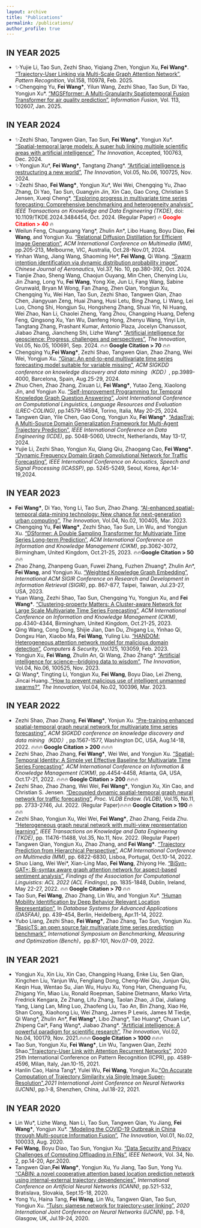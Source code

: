 ```yaml
---
layout: archive
title: "Publications"
permalink: /publications/
author_profile: true
---
```



IN YEAR 2025
------

<ul>

<li>✨Yujie Li, Tao Sun, Zezhi Shao, Yiqiang Zhen, Yongjun Xu, <b>Fei Wang*</b>. <a target='new' href='http://finleywang.github.io/files/2025_PR_Trajectory-User Linking via Multi-Scale Graph Attention Network.pdf'>“Trajectory-User Linking via Multi-Scale Graph Attention Network”</a>, <i>Pattern Recognition</i>, Vol.158, 110978, Feb. 2025.  </li>

<li>✨Chengqing Yu, <b>Fei Wang*</b>, Yilun Wang, Zezhi Shao, Tao Sun, Di Yao, Yongjun Xu*. <a target='new' href='http://finleywang.github.io/files/2025_Information Fusion_MGSFformer.pdf'>“MGSFformer: A Multi-Granularity Spatiotemporal Fusion Transformer for air quality prediction”</a>, <i>Information Fusion</i>, Vol. 113, 102607, Jan. 2025. </li>

</ul>


IN YEAR 2024
------
<ul>
 
<li>✨Zezhi Shao, Tangwen Qian, Tao Sun, <b>Fei Wang*</b>, Yongjun Xu*. <a target='new' href='https://www.sciencedirect.com/science/article/pii/S2666675824002017'>“Spatial-temporal large models: A super hub linking multiple scientific areas with artificial intelligence”</a>, <i>The Innovation</i>, Accepted, 100763, Dec. 2024. </li>
 
<li>✨Yongjun Xu*, <b>Fei Wang*</b>, Tangtang Zhang*. <a target='new' href='http://finleywang.github.io/files/2024_Innovation_AI is reconstructing a new world.pdf'>“Artificial intelligence is restructuring a new world”</a>, <i>The Innovation</i>, Vol.05, No.06, 100725, Nov. 2024. </li>

<li>✨Zezhi Shao, <b>Fei Wang*</b>, Yongjun Xu*, Wei Wei, Chengqing Yu, Zhao Zhang, Di Yao, Tao Sun, Guangyin Jin, Xin Cao, Gao Cong, Christian S Jensen, Xueqi Cheng*, <a target='new' href='http://finleywang.github.io/files/2024_TKDE_BasicTS.pdf'>“Exploring progress in multivariate time series forecasting: Comprehensive benchmarking and heterogeneity analysis”</a>, <i>IEEE Transactions on Knowledge and Data Engineering (TKDE)</i>, doi: 10.1109/TKDE.2024.3484454, Oct. 2024. (Regular Paper) 🔥<b style="color:red;"> Google Citation > 40 </b>🔥</li>

<li>Weilun Feng, Chuanguang Yang*, Zhulin An*, Libo Huang, Boyu Diao, <b>Fei Wang</b>, and Yongjun Xu. <a target='new' href='http://finleywang.github.io/files/2024_MM_RDD.pdf'>“Relational Diffusion Distillation for Efficient Image Generation”</a>, <i>ACM International Conference on Multimedia (MM)</i>, pp.205-213, Melbourne, VIC, Australia, Oct.28-Nov.01, 2024. </li>

<li>Yinhan Wang, Jiang Wang, Shaoming He*, <b>Fei Wang</b>, Qi Wang. <a target='new' href='http://finleywang.github.io/files/2024_CJA.pdf'>“Swarm intention identification via dynamic distribution probability image”</a>, <i>Chinese Journal of Aeronautics</i>, Vol.37, No. 10, pp.380-392, Oct. 2024. </li>

<li>Tianjie Zhao, Sheng Wang, Chaojun Ouyang, Min Chen, Chenying Liu, Jin Zhang, Long Yu, <b>Fei Wang</b>, Yong Xie, Jun Li, Fang Wang, Sabine Grunwald, Bryan M Wong, Fan Zhang, Zhen Qian, Yongjun Xu, Chengqing Yu, Wei Han, Tao Sun, Zezhi Shao, Tangwen Qian, Zhao Chen, Jiangyuan Zeng, Huai Zhang, Husi Letu, Bing Zhang, Li Wang, Lei Luo, Chong Shi, Hongjun Su, Hongsheng Zhang, Shuai Yin, Ni Huang, Wei Zhao, Nan Li, Chaolei Zheng, Yang Zhou, Changping Huang, Defeng Feng, Qingsong Xu, Yan Wu, Danfeng Hong, Zhenyu Wang, Yinyi Lin, Tangtang Zhang, Prashant Kumar, Antonio Plaza, Jocelyn Chanussot, Jiabao Zhang, Jiancheng Shi, Lizhe Wang*. <a target='new' href='http://finleywang.github.io/files/2024_Innovation_AI Geoscience Review.pdf'>“Artificial intelligence for geoscience: Progress, challenges and perspectives”</a>, <i>The Innovation</i>, Vol.05, No.05, 100691, Sep. 2024. 🔥🔥<b> Google Citation > 70 </b>🔥🔥</li>

<li>Chengqing Yu,<b>Fei Wang*</b>, Zezhi Shao, Tangwen Qian, Zhao Zhang, Wei Wei, Yongjun Xu. <a target='new' href='http://finleywang.github.io/files/2024_KDD_GinAR.pdf'>“Ginar: An end-to-end multivariate time series forecasting model suitable for variable missing”</a>, <i>ACM SIGKDD conference on knowledge discovery and data mining（KDD）</i>, pp.3989-4000, Barcelona, Spain, Aug.25-29, 2024. </li>

<li>Zhuo Chen, Zhao Zhang, Zixuan Li, <b>Fei Wang*</b>, Yutao Zeng, Xiaolong Jin, and Yongjun Xu. <a target='new' href='http://finleywang.github.io/files/2024_LREC_COLING.pdf'>“Self-Improvement Programming for Temporal Knowledge Graph Question Answering”</a>, <i>Joint International Conference on Computational Linguistics, Language Resources and Evaluation (LREC-COLING)</i>, pp.14579-14594, Torino, Italia, May 20-25, 2024. </li>

<li>Tangwen Qian, Yile Chen, Gao Cong, Yongjun Xu, <b>Fei Wang*</b>. <a target='new' href='http://finleywang.github.io/files/2024_ICDE_AdapTraj.pdf'>“AdapTraj: A Multi-Source Domain Generalization Framework for Multi-Agent Trajectory Prediction”</a>, <i>IEEE International Conference on Data Engineering (ICDE)</i>, pp. 5048-5060, Utrecht, Netherlands, May 13-17, 2024. </li>

<li> Yujie Li, Zezhi Shao, Yongjun Xu, Qiang Qiu, Zhaogang Cao, <b>Fei Wang*</b>. <a target='new' href='http://finleywang.github.io/files/2023_ICASSP_Dynamic_Frequency_Domain_Graph_Convolutional_Network_for_Traffic_Forecasting.pdf'>“Dynamic Frequency Domain Graph Convolutional Network for Traffic Forecasting”</a>, <i>IEEE International Conference on Acoustics, Speech and Signal Processing (ICASSP)</i>, pp. 5245-5249, Seoul, Korea, Apr.14-19,2024. </li>


 </ul>

IN YEAR 2023
------
<ul>
 
<li><b>Fei Wang*</b>, Di Yao, Yong Li, Tao Sun, Zhao Zhang. <a target='new' href='http://finleywang.github.io/files/2022_Innovation_AI urban computing.pdf'>“AI-enhanced spatial-temporal data-mining technology: New chance for next-generation urban computing”</a>, <i>The Innovation,</i> Vol.04, No.02, 100405, Mar. 2023.    </li>

<li>Chengqing Yu, <b>Fei Wang*</b>, Zezhi Shao, Tao Sun, Lin Wu, and Yongjun Xu. <a target='new' href='http://finleywang.github.io/files/2023_CIKM_DSFormer.pdf'>“DSformer: A Double Sampling Transformer for Multivariate Time Series Long-term Prediction”</a>, <i>ACM International Conference on Information and Knowledge Management (CIKM)</i>, pp.3062-3072, Birmingham, United Kingdom, Oct.21-25, 2023. 🔥🔥<b>Google Citation > 50</b>🔥🔥</li> 

<li>Zhao Zhang, Zhanpeng Guan, Fuwei Zhang, Fuzhen Zhuang*, Zhulin An*, <b>Fei Wang</b>, and Yongjun Xu. <a target='new' href='http://finleywang.github.io/files/2023_SIGIR.pdf'>“Weighted Knowledge Graph Embedding”</a>, <i>International ACM SIGIR Conference on Research and Development in Information Retrieval (SIGIR)</i>, pp. 867-877, Taipei, Taiwan, Jul.23-27, USA, 2023. </li>

<li>Yuan Wang, Zezhi Shao, Tao Sun, Chengqing Yu, Yongjun Xu, and <b>Fei Wang*</b>. <a target='new' href='http://finleywang.github.io/files/2023_CIKM_Clustering.pdf'>“Clustering-property Matters: A Cluster-aware Network for Large Scale Multivariate Time Series Forecasting”</a>, <i>ACM International Conference on Information and Knowledge Management (CIKM)</i>, pp.4340-4344, Birmingham, United Kingdom, Oct.21-25, 2023. </li>

<li>Qing Wang, Cong Dong, Shijie Jian, Dan Du, Zhigang Lu, Yinhao Qi, Dongxu Han, Xiaobo Ma, <b>Fei Wang</b>, Yuling Liu. <a target='new' href='http://finleywang.github.io/files/2023_Computer&Security.pdf'>“HANDOM: Heterogeneous attention network model for malicious domain detection”</a>, <i>Computers & Security</i>, Vol.125, 103059, Feb. 2023.</li>

<li>Yongjun Xu, <b>Fei Wang</b>, Zhulin An, Qi Wang, Zhao Zhang*. <a target='new' href='[http://finleywang.github.io/files/2023_Innovation_AI for Science.pdf](http://finleywang.github.io/files/2023_Innovation_AI)'>“Artificial intelligence for science—bridging data to wisdom”</a>, <i>The Innovation</i>, Vol.04, No.06, 100525, Nov. 2023. </li>

<li>Qi Wang*, Tingting Li, Yongjun Xu, <b>Fei Wang</b>, Boyu Diao, Lei Zheng, Jincai Huang.<a target='new' href='http://finleywang.github.io/files/2023_Innovation_Intelligent unmanned swarms.pdf'> “How to prevent malicious use of intelligent unmanned swarms?”</a>, <i>The Innovation</i>, Vol.04, No.02, 100396, Mar. 2023. </li>

</ul>


IN YEAR 2022
------
<ul>

<li>Zezhi Shao, Zhao Zhang, <b>Fei Wang*</b>, Yonjun Xu.  <a target='new' href='[http://finleywang.github.io/files/2022_SIGKDD_STEP.pdf](http://finleywang.github.io/files/2022_SIGKDD_STEP)'>“Pre-training enhanced spatial-temporal graph neural network for multivariate time series forecasting”</a>, <i>ACM SIGKDD conference on knowledge discovery and data mining（KDD）</i>, pp.1567-1577, Washington DC, USA, Aug.14-18, 2022. 🔥🔥🔥<b> Google Citation > 200 </b>🔥🔥🔥</li>

<li>Zezhi Shao, Zhao Zhang, <b>Fei Wang*</b>, Wei Wei, and Yongjun Xu.  <a target='new' href='http://finleywang.github.io/files/2022_CIKM_STID.pdf'>“Spatial-Temporal Identity: A Simple yet Effective Baseline for Multivariate Time Series Forecasting”</a>. <i>ACM International Conference on Information & Knowledge Management (CIKM)</i>, pp.4454-4458, Atlanta, GA, USA, Oct.17-21, 2022. 🔥🔥🔥<b> Google Citation > 200 </b>🔥🔥🔥</li>

<li>Zezhi Shao, Zhao Zhang, Wei Wei,  <b>Fei Wang*</b>, Yongjun Xu, Xin Cao, and Christian S. Jensen. <a target='new' href='http://finleywang.github.io/files/2022_VLDB_D2STGNN.pdf'>“Decoupled dynamic spatial-temporal graph neural network for traffic forecasting”</a>, <i>Proc. VLDB Endow. (VLDB)</i>, Vol.15, No.11, pp. 2733-2746, Jul. 2022. (Regular Paper)🔥🔥🔥<b> Google Citation > 190 </b>🔥🔥🔥 </li>

<li>Zezhi Shao, Yongjun Xu, Wei Wei, <b>Fei Wang*</b>, Zhao Zhang, Feida Zhu. <a target='new' href='http://finleywang.github.io/files/2022_TKDE_Heterogeneous_Graph_Neural_Network_With_Multi-View_Representation_Learning.pdf'>“Heterogeneous graph neural network with multi-view representation learning”</a>, <i>IEEE Transactions on Knowledge and Data Engineering (TKDE)</i>, pp. 11476-11488, Vol.35, No.11, Nov. 2022. (Regular Paper)</li>

<li> Tangwen Qian, Yongjun Xu, Zhao Zhang, and <b>Fei Wang*</b>. <a target='new' href='[http://finleywang.github.io/files/2022_ACMMM_Trajectory Prediction from Hierarchical Perspective.pdf](http://finleywang.github.io/files/2022_ACMMM_Trajectory)'>“Trajectory Prediction from Hierarchical Perspective”</a>, <i>ACM International Conference on Multimedia (MM)</i>, pp. 6822-6830, Lisboa, Portugal, Oct.10-14, 2022. </li>

<li>Shuo Liang, Wei Wei*, Xian-Ling Mao, <b>Fei Wang</b>, Zhiyong He. <a target='new' href='http://finleywang.github.io/files/2022_findings-acl_BiSyn-GAT+.pdf'>“BiSyn-GAT+: Bi-syntax aware graph attention network for aspect-based sentiment analysis”</a>, <i>Findings of the Association for Computational Linguistics: ACL 2022 (ACL Findings)</i>, pp. 1835-1848, Dublin, Ireland, May 22-27, 2022. 🔥🔥<b> Google Citation > 70 </b>🔥🔥</li>

<li>Tao Sun, <b>Fei Wang</b>, Zhao Zhang, Lin Wu, and Yongjun Xu*. <a target='new' href='http://finleywang.github.io/files/2022_DASFAA_Trajectory Representation Learning.pdf'>“Human Mobility Identification by Deep Behavior Relevant Location Representation”</a>, In <i>Database Systems for Advanced Applications (DASFAA)</i>, pp. 439–454, Berlin, Heidelberg, Apr.11-14, 2022. </li>

<li>Yubo Liang, Zezhi Shao, <b>Fei Wang*</b>, Zhao Zhang, Tao Sun, Yongjun Xu. <a target='new' href='http://finleywang.github.io/files/2023_Bench_BasicTS An Open Source Fair Multivariate Time Series Prediction Benchmark.pdf'>“BasicTS: an open source fair multivariate time series prediction benchmark”</a>, <i>International Symposium on Benchmarking, Measuring and Optimization (Bench)</i>，pp.87-101, Nov.07-09, 2022. </li>
</ul>


IN YEAR 2021
------
<ul>

<li>Yongjun Xu, Xin Liu, Xin Cao, Changping Huang, Enke Liu, Sen Qian, Xingchen Liu, Yanjun Wu, Fengliang Dong, Cheng-Wei Qiu, Junjun Qiu, Keqin Hua, Wentao Su, Jian Wu, Huiyu Xu, Yong Han, Chenguang Fu, Zhigang Yin, Miao Liu, Ronald Roepman, Sabine Dietmann, Marko Virta, Fredrick Kengara, Ze Zhang, Lifu Zhang, Taolan Zhao, Ji Dai, Jialiang Yang, Liang Lan, Ming Luo, Zhaofeng Liu, Tao An, Bin Zhang, Xiao He, Shan Cong, Xiaohong Liu, Wei Zhang, James P Lewis, James M Tiedje, Qi Wang*, Zhulin An*, <b>Fei Wang*</b>, Libo Zhang*, Tao Huang*, Chuan Lu*, Zhipeng Cai*, Fang Wang*, Jiabao Zhang*. <a target='new' href='http://finleywang.github.io/files/2021_Innvation_AI Review.pdf'>“Artificial intelligence: A powerful paradigm for scientific research”</a>, <i>The Innovation</i>, Vol.02, No.04, 100179, Nov. 2021.🔥🔥🔥<b> Google Citation > 1000 </b>🔥🔥🔥 </li>

<li>Tao Sun, Yongjun Xu, <b>Fei Wang*</b>, Lin Wu, Tangwen Qian, Zezhi Shao.<a target='new' href='http://finleywang.github.io/files/2021_ICPR_Trajectory_User_Link_with_Attention_Recurrent_Networks.pdf'>”Trajectory-User Link with Attention Recurrent Networks”</a>, 2020 25th International Conference on Pattern Recognition (ICPR), pp. 4589-4596, Milan, Italy, Jan.10-15, 2021.</li>

<li>Hanlin Cao, Haina Tang*, Yulei Wu, <b>Fei Wang</b>, Yongjun Xu.<a target='new' href='http://finleywang.github.io/files/2021_IJCNN_On Accurate Computation of Trajectory Similarity via Single Image Super-Resolution.pdf'>"On Accurate Computation of Trajectory Similarity via Single Image Super-Resolution"</a>,<i>2021 International Joint Conference on Neural Networks (IJCNN)</i>, pp.1-8, Shenzhen, China, Jul.18-22, 2021.</li>

</ul>


IN YEAR 2020
------
<ul>

<li>Lin Wu*, Lizhe Wang, Nan Li, Tao Sun, Tangwen Qian, Yu Jiang, <b>Fei Wang*</b>, Yongjun Xu*. <a target='new' href='http://finleywang.github.io/files/2020_Innvation_COVID-19 Modeling.pdf'>“Modeling the COVID-19 Outbreak in China through Multi-source Information Fusion”</a>, <i>The Innovation</i>, Vol.01, No.02, 100033, Aug. 2020. </li>

<li><b>Fei Wang</b>, Boyu Diao, Tao Sun, Yongjun Xu. <a target='new' href='http://finleywang.github.io/files/2020_IEEE Network_Data Security and Privacy Challenges of Computing Offloading in FINs.pdf'>“Data Security and Privacy Challenges of Computing Offloading in FINs”</a>, <i>IEEE Network</i>, Vol. 34, No. 2, pp.14-20, Apr.2020. </li>

<li>Tangwen Qian,<b>Fei Wang*</b>, Yongjun Xu, Yu Jiang, Tao Sun, Yong Yu. <a target='new' href='http://finleywang.github.io/files/2020_ICANN_CABIN A Novel Cooperative Attention Based Location Prediction Network Using Internal-External Trajectory Dependencies.pdf'>“CABIN: a novel cooperative attention based location prediction network using internal-external trajectory dependencies”</a>, <i>International Conference on Artificial Neural Networks (ICANN)</i>, pp.521-532, Bratislava, Slovakia, Sept.15-18, 2020. </li>

<li>Yong Yu, Haina Tang, <b>Fei Wang</b>, Lin Wu, Tangwen Qian, Tao Sun, Yongjun Xu. <a target='new' href='http://finleywang.github.io/files/2020_IJCNN_TULSN_Siamese_Network_for_Trajectory-user_Linking.pdf'>“Tulsn: siamese network for trajectory-user linking”</a>,  <i>2020 International Joint Conference on Neural Networks (IJCNN)</i>,  pp. 1-8, Glasgow, UK, Jul.19-24, 2020.</li>

</ul>

